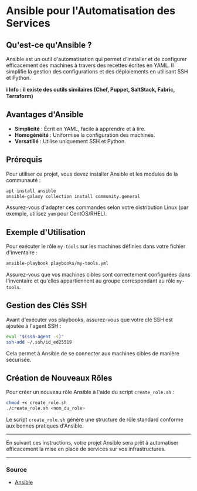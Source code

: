 # Ansible pour l'Automatisation des Services

## Qu'est-ce qu'Ansible ?

Ansible est un outil d'automatisation qui permet d'installer et de configurer efficacement des machines à travers des recettes écrites en YAML. Il simplifie la gestion des configurations et des déploiements en utilisant SSH et Python.

__ℹ Info : il existe des outils similaires (Chef, Puppet, SaltStack, Fabric, Terraform)__
## Avantages d'Ansible

- **Simplicité** : Écrit en YAML, facile à apprendre et à lire.
- **Homogénéité** : Uniformise la configuration des machines.
- **Versatilié** : Utilise uniquement SSH et Python.

## Prérequis

Pour utiliser ce projet, vous devez installer Ansible et les modules de la communauté :

```bash
apt install ansible
ansible-galaxy collection install community.general
```

Assurez-vous d'adapter ces commandes selon votre distribution Linux (par exemple, utilisez `yum` pour CentOS/RHEL).

## Exemple d'Utilisation

Pour exécuter le rôle `my-tools` sur les machines définies dans votre fichier d'inventaire :

```bash
ansible-playbook playbooks/my-tools.yml
```

Assurez-vous que vos machines cibles sont correctement configurées dans l'inventaire et qu'elles appartiennent au groupe correspondant au rôle `my-tools`.

## Gestion des Clés SSH

Avant d'exécuter vos playbooks, assurez-vous que votre clé SSH est ajoutée à l'agent SSH :

```bash
eval "$(ssh-agent -s)"
ssh-add ~/.ssh/id_ed25519
```

Cela permet à Ansible de se connecter aux machines cibles de manière sécurisée.

## Création de Nouveaux Rôles

Pour créer un nouveau rôle Ansible à l'aide du script `create_role.sh` :

```bash
chmod +x create_role.sh
./create_role.sh <nom_du_role>
```

Le script `create_role.sh` génère une structure de rôle standard conforme aux bonnes pratiques d'Ansible.

---

En suivant ces instructions, votre projet Ansible sera prêt à automatiser efficacement la mise en place de services sur vos infrastructures.

---

### Source
- [Ansible](https://www.ansible.com/)